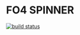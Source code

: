 # FO4 SPINNER 

[![build status](https://img.shields.io/travis/reduxjs/redux/master.svg?style=flat-square)](https://travis-ci.org/reduxjs/redux)
